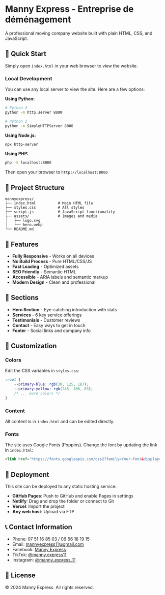 # Manny Express - Entreprise de déménagement

A professional moving company website built with plain HTML, CSS, and JavaScript.

## 🚀 Quick Start

Simply open `index.html` in your web browser to view the website.

### Local Development

You can use any local server to view the site. Here are a few options:

**Using Python:**
```bash
# Python 3
python -m http.server 8000

# Python 2
python -m SimpleHTTPServer 8000
```

**Using Node.js:**
```bash
npx http-server
```

**Using PHP:**
```bash
php -S localhost:8000
```

Then open your browser to `http://localhost:8000`

## 📁 Project Structure

```
mannyexpress/
├── index.html          # Main HTML file
├── styles.css          # All styles
├── script.js           # JavaScript functionality
├── assets/             # Images and media
│   ├── logo.svg
│   └── hero.webp
└── README.md
```

## 🌟 Features

- **Fully Responsive** - Works on all devices
- **No Build Process** - Pure HTML/CSS/JS
- **Fast Loading** - Optimized assets
- **SEO Friendly** - Semantic HTML
- **Accessible** - ARIA labels and semantic markup
- **Modern Design** - Clean and professional

## 📱 Sections

- **Hero Section** - Eye-catching introduction with stats
- **Services** - 6 key service offerings
- **Testimonials** - Customer reviews
- **Contact** - Easy ways to get in touch
- **Footer** - Social links and company info

## 🎨 Customization

### Colors
Edit the CSS variables in `styles.css`:
```css
:root {
    --primary-blue: rgb(30, 125, 187);
    --primary-yellow: rgb(245, 186, 83);
    /* ... more colors */
}
```

### Content
All content is in `index.html` and can be edited directly.

### Fonts
The site uses Google Fonts (Poppins). Change the font by updating the link in `index.html`:
```html
<link href="https://fonts.googleapis.com/css2?family=Your-Font&display=swap" rel="stylesheet">
```

## 🚢 Deployment

This site can be deployed to any static hosting service:

- **GitHub Pages**: Push to GitHub and enable Pages in settings
- **Netlify**: Drag and drop the folder or connect to Git
- **Vercel**: Import the project
- **Any web host**: Upload via FTP

## 📞 Contact Information

- Phone: 07 51 16 85 03 / 06 66 18 19 15
- Email: mannyexpress11@gmail.com
- Facebook: [Manny Express](https://www.facebook.com/profile.php?id=61577660656772)
- TikTok: [@manny.express11](https://www.tiktok.com/@manny.express11)
- Instagram: [@manny_express_11](https://www.instagram.com/manny_express_11/)

## 📄 License

© 2024 Manny Express. All rights reserved.
